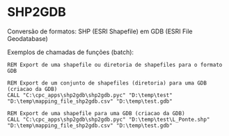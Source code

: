 # SHP2GDB
Conversão de formatos: SHP (ESRI Shapefile) em GDB (ESRI File Geodatabase)

Exemplos de chamadas de funções (batch):
```batch
REM Export de uma shapefile ou diretoria de shapefiles para o formato GDB

REM Export de um conjunto de shapefiles (diretoria) para uma GDB (criacao da GDB)
CALL "C:\cpc_apps\shp2gdb\shp2gdb.pyc" "D:\temp\test" "D:\temp\mapping_file_shp2gdb.csv" "D:\temp\test.gdb"

REM Export de uma shapefile para uma GDB (criacao da GDB)
CALL "C:\cpc_apps\shp2gdb\shp2gdb.pyc" "D:\temp\test\L_Ponte.shp" "D:\temp\mapping_file_shp2gdb.csv" "D:\temp\test.gdb"
```

